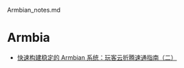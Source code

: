 Armbian_notes.md

# Armbia
- [快速构建稳定的 Armbian 系统：玩客云折腾速通指南（二）](https://soulteary.com/2025/01/11/quickly-build-a-stable-armbian-system-onecloud-speed-running-guide-2.html)
